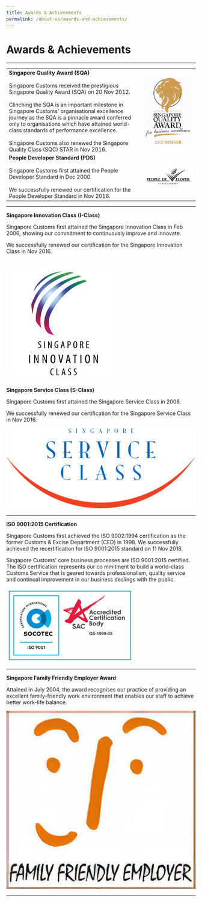 ```yaml
---
title: Awards & Achievements
permalink: /about-us/awards-and-achievements/
---
```


# Awards & Achievements

---

|  |  |
|--|--|
|**Singapore Quality Award (SQA)** <br><br> Singapore Customs received the prestigious Singapore Quality Award (SQA) on 20 Nov 2012. <br><br> Clinching the SQA is an important milestone in Singapore Customs' organisational excellence journey as the SQA is a pinnacle award conferred only to organisations which have attained world-class standards of performance excellence. <br><br> Singapore Customs also renewed the Singapore Quality Class (SQC) STAR in Nov 2016. | ![SQA](/images/sqa1.png) | 
| **People Developer Standard (PDS)**  <br><br> Singapore Customs first attained the People Developer Standard in Dec 2000. <br><br> We successfully renewed our certification for the People Developer Standard in Nov 2016. | ![PDS](/images/pdss1.jpg) | 
---

**Singapore Innovation Class (I-Class)**

Singapore Customs first attained the Singapore Innovation Class in Feb 2006, showing our commitment to continuously improve and innovate.

We successfully renewed our certification for the Singapore Innovation Class in Nov 2016.

![SIC](/images/SIC.png) 
---

**Singapore Service Class (S-Class)**

Singapore Customs first attained the Singapore Service Class in 2008.

We successfully renewed our certification for the Singapore Service Class in Nov 2016.

![ssc](/images/ssc1.jpg) 

---

**ISO 9001:2015 Certification**

Singapore Customs first achieved the ISO 9002:1994 certification as the former Customs & Excise Department (CED) in 1998. We successfully achieved the recertification for ISO 9001:2015 standard on 11 Nov 2018.

Singapore Customs' core business processes are ISO 9001:2015 certified. The ISO certification represents our co mmitment to build a world-class Customs Service that is geared towards professionalism, quality service and continual improvement in our business dealings with the public.

![ISO](/images/iso.jpg) 

---

**Singapore Family Friendly Employer Award**

Attained in July 2004, the award recognises our practice of providing an excellent family-friendly work environment that enables our staff to achieve better work-life balance.

![SFF](/images/FFE.jpg) 

---

